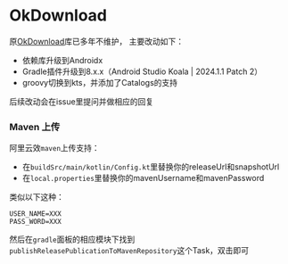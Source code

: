 # OkDownload

原[OkDownload](https://github.com/lingochamp/okdownload)库已多年不维护，
主要改动如下：

- 依赖库升级到Androidx
- Gradle插件升级到8.x.x（Android Studio Koala | 2024.1.1 Patch 2）
- groovy切换到kts，并添加了Catalogs的支持

后续改动会在issue里提问并做相应的回复

### Maven 上传

阿里云效`maven`上传支持：

- 在`buildSrc/main/kotlin/Config.kt`里替换你的releaseUrl和snapshotUrl
- 在`local.properties`里替换你的mavenUsername和mavenPassword

类似以下这种：

```
USER_NAME=XXX
PASS_WORD=XXX
```

然后在`gradle`面板的相应模块下找到`publishReleasePublicationToMavenRepository`这个Task，双击即可